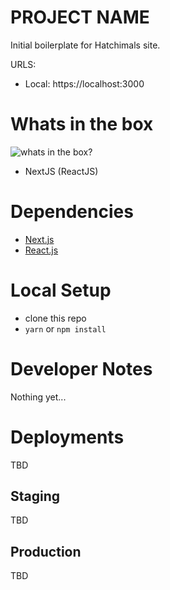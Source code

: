 # PROJECT NAME

Initial boilerplate for Hatchimals site.

URLS:

- Local: https://localhost:3000

# Whats in the box
![whats in the box?](https://havenagency.s3.amazonaws.com/external/whatsinthebox-sm.jpg)
- NextJS (ReactJS)

# Dependencies

* [Next.js](https://github.com/zeit/next.js/)
* [React.js](https://reactjs.org/)

# Local Setup

- clone this repo
- `yarn` or `npm install`

# Developer Notes

Nothing yet...

# Deployments

TBD

## Staging

TBD

## Production

TBD
